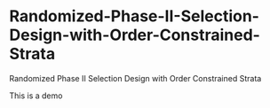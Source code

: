 # Randomized-Phase-II-Selection-Design-with-Order-Constrained-Strata
Randomized Phase II Selection Design with Order Constrained Strata

This is a demo